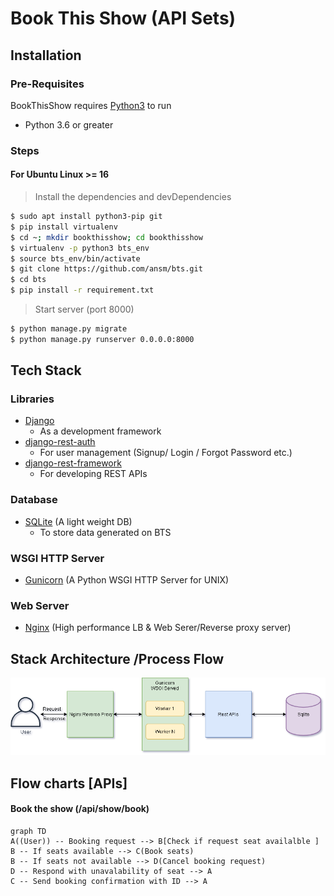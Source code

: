 # Book This Show (API Sets)

## Installation
### Pre-Requisites
BookThisShow requires [Python3](https://www.python.org/)  to run
- Python 3.6 or greater

### Steps
#### For Ubuntu Linux >= 16
> Install the dependencies and devDependencies
```sh
$ sudo apt install python3-pip git
$ pip install virtualenv
$ cd ~; mkdir bookthisshow; cd bookthisshow
$ virtualenv -p python3 bts_env
$ source bts_env/bin/activate
$ git clone https://github.com/ansm/bts.git
$ cd bts
$ pip install -r requirement.txt
```
> Start server (port 8000)
```sh
$ python manage.py migrate
$ python manage.py runserver 0.0.0.0:8000
```
## Tech Stack 
### Libraries
 - [Django](https://www.djangoproject.com/)
	 - As a development framework
 -  [django-rest-auth](https://django-rest-auth.readthedocs.io/en/latest)
	 - For user management (Signup/ Login / Forgot Password etc.)
 - [django-rest-framework](https://www.django-rest-framework.org/)
	 - For developing REST APIs
### Database  
- [SQLite](https://www.sqlite.org/index.html) (A light weight DB) 
	- To store data generated on BTS
### WSGI HTTP Server
- [Gunicorn](https://gunicorn.org/) (A Python WSGI HTTP Server for UNIX)
### Web Server
- [Nginx](https://www.nginx.com/) (High performance LB & Web Serer/Reverse proxy server)

## Stack Architecture /Process Flow

![Process FLow](https://github.com/ansm/bts/blob/master/bts.png?raw=true)

## Flow charts  [APIs]
#### Book the show (/api/show/book)

```mermaid
graph TD
A((User)) -- Booking request --> B[Check if request seat availalble ]
B -- If seats available --> C(Book seats)
B -- If seats not available --> D(Cancel booking request)
D -- Respond with unavalability of seat --> A
C -- Send booking confirmation with ID --> A
```
